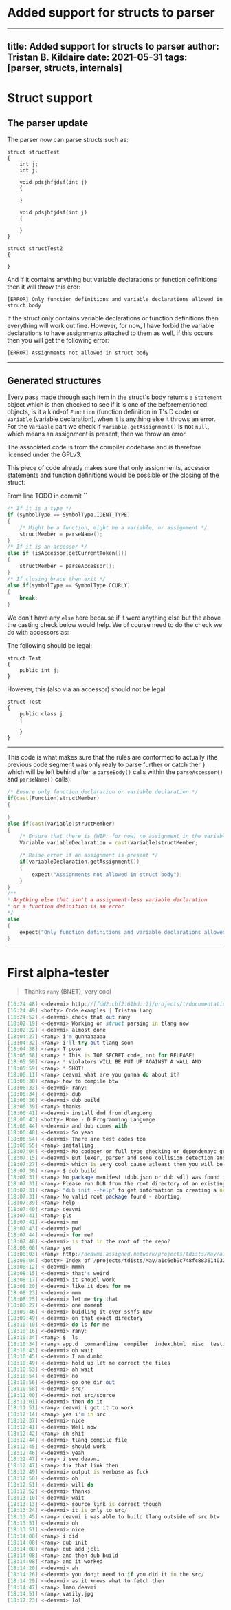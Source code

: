 Added support for structs to parser
===================================

---
title: Added support for structs to parser
author: Tristan B. Kildaire
date: 2021-05-31
tags: [parser, structs, internals]
---

# Struct support

## The parser update

The parser now can parse structs such as:

```
struct structTest
{
    int j;
    int j;

    void pdsjhfjdsf(int j)
    {

    }

    void pdsjhfjdsf(int j)
    {

    }
}

struct structTest2
{

}
```

And if it contains anything but variable declarations or function definitions then it will throw this eror:

```
[ERROR] Only function definitions and variable declarations allowed in struct body
```

If the struct only contains variable declarations or function definitions then everything will work out fine. However, for now, I have forbid the variable declarations to have assignments attached to them as well, if this occurs then you will get the following error:

```
[ERROR] Assignments not allowed in struct body
```

---

## Generated structures

Every pass made through each item in the struct's body returns a `Statement` object which is then checked to see if it is one of the beforementioned objects, is it a kind-of `Function` (function definition in T's D code) or `Variable` (variable declaration), when it is anything else it throws an error. For the `Variable` part we check if `variable.getAssignment()` is not `null`, which means an assignment is present, then we throw an error.

The associated code is from the compiler codebase and is therefore licensed under the GPLv3.

This piece of code already makes sure that only assignments, accessor statements and function definitions would be possible or the closing of the struct:

From line TODO in commit ``

```d
/* If it is a type */
if (symbolType == SymbolType.IDENT_TYPE)
{
    /* Might be a function, might be a variable, or assignment */
    structMember = parseName();
}
/* If it is an accessor */
else if (isAccessor(getCurrentToken()))
{
    structMember = parseAccessor();
}
/* If closing brace then exit */
else if(symbolType == SymbolType.CCURLY)
{
    break;
}
```

We don't have any `else` here because if it were anything else but the above the casting check below would help. We of course need to do the check we do with accessors as:

The following should be legal:

```
struct Test
{
    public int j;
}
```

However, this (also via an accessor) should not be legal:

```
struct Test
{
    public class j
    {

    }
}
```

---

This code is what makes sure that the rules are conformed to actually (the previous code segment was only realy to parse further or catch ther `}` which will be left behind after a `parseBody()` calls within the `parseAccessor()` and `parseName()` calls):

```d
/* Ensure only function declaration or variable declaration */
if(cast(Function)structMember)
{

}
else if(cast(Variable)structMember)
{
    /* Ensure that there is (WIP: for now) no assignment in the variable declaration */
    Variable variableDeclaration = cast(Variable)structMember;

    /* Raise error if an assignment is present */
    if(variableDeclaration.getAssignment())
    {
        expect("Assignments not allowed in struct body");
    }
}
/**
* Anything else that isn't a assignment-less variable declaration
* or a function definition is an error
*/
else
{
    expect("Only function definitions and variable declarations allowed in struct body");
}   
```

---

# First alpha-tester

> Thanks `rany` (BNET), very cool

```d
[16:24:48] <~deavmi> http://[fdd2:cbf2:61bd::2]/projects/t/documentation/examples/
[16:24:49] <botty> Code examples | Tristan Lang
[16:24:52] <~deavmi> check that out rany
[18:02:19] <~deavmi> Working on struct parsing in tlang now
[18:02:22] <~deavmi> almost done
[18:04:27] <rany> i'm gunnaaaaaa 
[18:04:32] <rany> i'll try out tlang soon 
[18:04:38] <rany> T pose
[18:05:58] <rany> * This is TOP SECRET code, not for RELEASE!
[18:05:59] <rany> * Violators WILL BE PUT UP AGAINST A WALL AND
[18:05:59] <rany> * SHOT!
[18:06:11] <rany> deavmi what are you gunna do about it? 
[18:06:30] <rany> how to compile btw
[18:06:33] <~deavmi> rany: 
[18:06:34] <~deavmi> dub
[18:06:36] <~deavmi> dub build
[18:06:39] <rany> thanks
[18:06:41] <~deavmi> install dmd from dlang.org
[18:06:43] <botty> Home - D Programming Language
[18:06:44] <~deavmi> and dub comes with
[18:06:48] <~deavmi> So yeah
[18:06:54] <~deavmi> There are test codes too
[18:06:55] <rany> installing 
[18:07:04] <~deavmi> No codegen or full type checking or dependenayc graph generaiton yet
[18:07:15] <~deavmi> But lexer, parser and some collision detection and path resolution works
[18:07:27] <~deavmi> which is very cool cause atleast then you will be able to see some data structures being generated
[18:07:30] <rany> $ dub build 
[18:07:31] <rany> No package manifest (dub.json or dub.sdl) was found in
[18:07:31] <rany> Please run DUB from the root directory of an existing package, or run
[18:07:31] <rany> "dub init --help" to get information on creating a new package.
[18:07:31] <rany> No valid root package found - aborting.
[18:07:39] <rany> help 
[18:07:40] <rany> deavmi
[18:07:41] <rany> pls
[18:07:41] <~deavmi> mm
[18:07:43] <~deavmi> pwd
[18:07:44] <~deavmi> for me?
[18:07:48] <~deavmi> is that in the root of the repo?
[18:08:00] <rany> yes
[18:08:03] <rany> http://deavmi.assigned.network/projects/tdists/May/a1c6eb9c748fc8836140329f2bc63bd03a282d2a/src/source/tlang/
[18:08:04] <botty> Index of /projects/tdists/May/a1c6eb9c748fc8836140329f2bc63bd03a282d2a/src/source/tlang/
[18:08:12] <~deavmi> mmmh
[18:08:15] <~deavmi> that's weird
[18:08:17] <~deavmi> it shoudl work
[18:08:20] <~deavmi> like it does for me
[18:08:23] <~deavmi> mmm
[18:08:25] <~deavmi> let me try that
[18:08:27] <~deavmi> one moment
[18:09:46] <~deavmi> buidling it over sshfs now
[18:09:49] <~deavmi> on that exact directory
[18:10:10] <~deavmi> do ls for me
[18:10:16] <~deavmi> rany: 
[18:10:34] <rany> $  ls
[18:10:34] <rany> app.d  commandline  compiler  index.html  misc  testing
[18:10:43] <~deavmi> oh wait
[18:10:45] <~deavmi> I am dumbo
[18:10:49] <~deavmi> hold up let me correct the files
[18:10:53] <~deavmi> ah wait
[18:10:54] <~deavmi> no
[18:10:56] <~deavmi> go one dir out
[18:10:58] <~deavmi> src/
[18:11:00] <~deavmi> not src/source
[18:11:01] <~deavmi> then do it
[18:11:51] <rany> deavmi i got it to work 
[18:12:14] <rany> yes i'm in src 
[18:12:37] <~deavmi> nice
[18:12:41] <~deavmi> Well now 
[18:12:42] <rany> oh shit 
[18:12:44] <~deavmi> tlang compile file
[18:12:45] <~deavmi> should work
[18:12:46] <~deavmi> yeah
[18:12:47] <rany> i see deavmi
[18:12:47] <rany> fix that link then 
[18:12:49] <~deavmi> output is verbose as fuck
[18:12:50] <~deavmi> oh
[18:12:51] <~deavmi> will do
[18:12:52] <~deavmi> thanks
[18:13:10] <~deavmi> wait
[18:13:13] <~deavmi> source link is correct though
[18:13:24] <~deavmi> it is only to src/
[18:13:45] <rany> deavmi i was able to build tlang outside of src btw
[18:13:51] <~deavmi> oh
[18:13:51] <~deavmi> nice
[18:14:08] <rany> i did 
[18:14:08] <rany> dub init
[18:14:08] <rany> dub add jcli
[18:14:08] <rany> and then dub build
[18:14:08] <rany> and it worked
[18:14:20] <~deavmi> ah
[18:14:26] <~deavmi> you don;t need to if you did it in the src/
[18:14:29] <~deavmi> as it knows what to fetch then
[18:14:47] <rany> lmao deavmi
[18:14:51] <rany> vasily.jpg 
[18:17:23] <~deavmi> lol
```